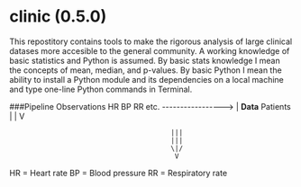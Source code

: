 clinic (0.5.0)
======

This repostitory contains tools to make the rigorous analysis of large clinical datases more accesible to the general community. A working knowledge of basic statistics and Python is assumed. By basic stats knowledge I mean the concepts of mean, median, and p-values. By basic Python I mean the ability to install a Python module and its dependencies on a local machine and type one-line Python commands in Terminal. 

###Pipeline
										Observations
						  			  HR   BP   RR  etc.
									 ----------------->
									|
	  **Data**			 Patients	|
									|
									V

											|||
											|||
											\|/
											 V

HR = Heart rate
BP = Blood pressure
RR = Respiratory rate